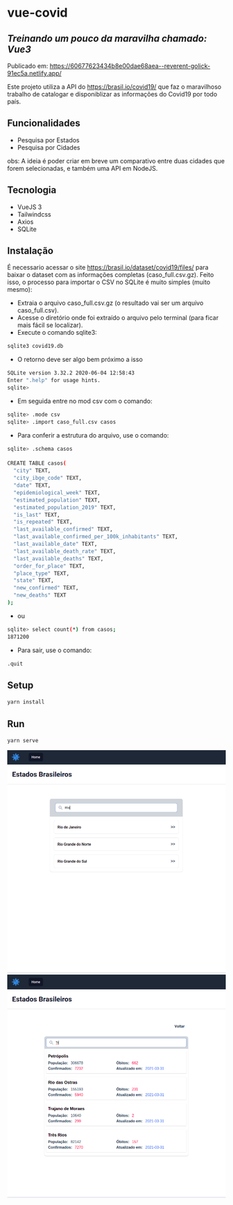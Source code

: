 # vue-covid
## _Treinando um pouco da maravilha chamado: Vue3_

Publicado em: https://60677623434b8e00dae68aea--reverent-golick-91ec5a.netlify.app/

Este projeto utiliza a API do https://brasil.io/covid19/ que faz o maravilhoso trabalho de catalogar e disponiblizar as informações do Covid19 por todo país.

## Funcionalidades

- Pesquisa por Estados
- Pesquisa por Cidades

obs: A ideia é poder criar em breve um comparativo entre duas cidades que forem selecionadas, e também uma API em NodeJS.

## Tecnologia

- VueJS 3
- Tailwindcss
- Axios
- SQLite

## Instalação
É necessario acessar o site https://brasil.io/dataset/covid19/files/ para baixar o dataset com as informações completas (caso_full.csv.gz).
Feito isso, o processo para importar o CSV no SQLite é muito simples (muito mesmo):
- Extraia o arquivo caso_full.csv.gz (o resultado vai ser um arquivo caso_full.csv).
- Acesse o diretório onde foi extraído o arquivo pelo terminal (para ficar mais fácil se localizar).
- Execute o comando sqlite3:
```sh
sqlite3 covid19.db
```
- O retorno deve ser algo bem próximo a isso
```sh
SQLite version 3.32.2 2020-06-04 12:58:43
Enter ".help" for usage hints.
sqlite>
```
- Em seguida entre no mod csv com o comando:
```sh
sqlite> .mode csv
sqlite> .import caso_full.csv casos
```
- Para conferir a estrutura do arquivo, use o comando:
```sh
sqlite> .schema casos

CREATE TABLE casos(
  "city" TEXT,
  "city_ibge_code" TEXT,
  "date" TEXT,
  "epidemiological_week" TEXT,
  "estimated_population" TEXT,
  "estimated_population_2019" TEXT,
  "is_last" TEXT,
  "is_repeated" TEXT,
  "last_available_confirmed" TEXT,
  "last_available_confirmed_per_100k_inhabitants" TEXT,
  "last_available_date" TEXT,
  "last_available_death_rate" TEXT,
  "last_available_deaths" TEXT,
  "order_for_place" TEXT,
  "place_type" TEXT,
  "state" TEXT,
  "new_confirmed" TEXT,
  "new_deaths" TEXT
);
```
- ou
```sh
sqlite> select count(*) from casos;
1871200
```
- Para sair, use o comando:
```sh
.quit
```

## Setup
```sh
yarn install
```

## Run
```sh
yarn serve
```

![Image da tela de estados](https://github.com/leoeek/vue-covid/blob/main/img1.png?raw=true)
![Image da tela de cidades](https://github.com/leoeek/vue-covid/blob/main/img2.png?raw=true)
